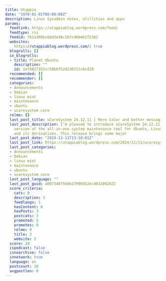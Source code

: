```yaml
---
title: Utappia
date: "1970-01-01T00:00:00Z"
description: Linux Sysadmin notes, utillities and apps
params:
  feedlink: https://utappiablog.wordpress.com/feed/
  feedtype: rss
  feedid: f62a308bc6bd3e36c1bfc46b4b2f23d2
  websites:
    https://utappiablog.wordpress.com/: true
  blogrolls: []
  in_blogrolls:
  - title: Planet Ubuntu
    description: ""
    id: 2e7081f355cc59bbf52d230711c6cd29
  recommended: []
  recommender: []
  categories:
  - Announcements
  - Debian
  - linux mint
  - maintenance
  - ubuntu
  - ucaresystem core
  relme: {}
  last_post_title: uCareSystem 24.12.11 | More Color and better messaging
  last_post_description: I’m pleased to introduce uCareSystem 24.12.11, the latest
    version of the all-in-one system maintenance tool for Ubuntu, Linux Mint, Debian
    and its derivatives. This release brings some major
  last_post_date: "2024-12-11T13:10:01Z"
  last_post_link: https://utappiablog.wordpress.com/2024/12/11/ucaresystem-24-12-11-more-color-and-better-messaging/
  last_post_categories:
  - Announcements
  - Debian
  - linux mint
  - maintenance
  - ubuntu
  - ucaresystem core
  last_post_language: ""
  last_post_guid: a09734075b0b17996912ec4032092822
  score_criteria:
    cats: 0
    description: 3
    feedlangs: 1
    hasContent: 0
    hasPosts: 3
    postcats: 3
    promoted: 5
    promotes: 0
    relme: 0
    title: 3
    website: 2
  score: 20
  ispodcast: false
  isnoarchive: false
  innetwork: true
  language: en
  postcount: 10
  avgpostlen: 0
---
```

